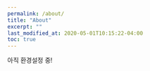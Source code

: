 ```yaml
---
permalink: /about/
title: "About"
excerpt: ""
last_modified_at: 2020-05-01T10:15:22-04:00
toc: true
---
```

아직 환경설정 중!
